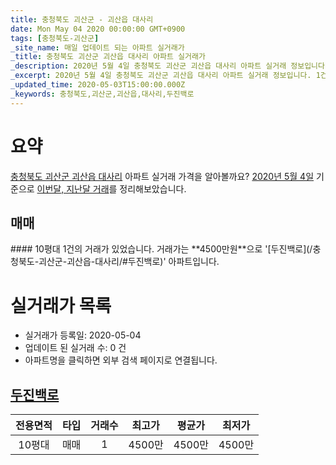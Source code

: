 ```yaml
---
title: 충청북도 괴산군 - 괴산읍 대사리
date: Mon May 04 2020 00:00:00 GMT+0900
tags: [충청북도-괴산군]
_site_name: 매일 업데이트 되는 아파트 실거래가
_title: 충청북도 괴산군 괴산읍 대사리 아파트 실거래가
_description: 2020년 5월 4일 충청북도 괴산군 괴산읍 대사리 아파트 실거래 정보입니다. 1건 아파트 정보가 있습니다.
_excerpt: 2020년 5월 4일 충청북도 괴산군 괴산읍 대사리 아파트 실거래 정보입니다. 1건 아파트 정보가 있습니다.
_updated_time: 2020-05-03T15:00:00.000Z
_keywords: 충청북도,괴산군,괴산읍,대사리,두진백로
---
```





# 요약
<ins>충청북도 괴산군 괴산읍 대사리</ins> 아파트 실거래 가격을 알아볼까요? <ins>2020년 5월 4일</ins> 기준으로 <ins>이번달, 지난달 거래</ins>를 정리해보았습니다.

## 매매
<div class="container">
<div class="twelve columns" markdown="1">
#### 10평대
1건의 거래가 있었습니다. 거래가는 **4500만원**으로 '[두진백로](/충청북도-괴산군-괴산읍-대사리/#두진백로)' 아파트입니다.
</div>
</div>



# 실거래가 목록
- 실거래가 등록일: 2020-05-04
- 업데이트 된 실거래 수: 0 건
- 아파트명을 클릭하면 외부 검색 페이지로 연결됩니다.

## [두진백로](#두진백로)

|전용면적|타입|거래수|최고가|평균가|최저가|
|:---:|:---:|:---:|:---:|:---:|:---:|
|10평대|<span class="deal-type-1">매매</span>|1|4500만|4500만|4500만|

<br/>



